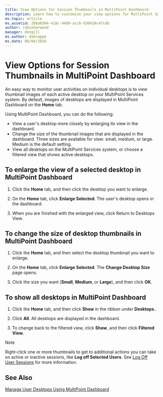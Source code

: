 ```yaml
---
title: View Options for Session Thumbnails in MultiPoint Dashboard
description: Learn how to customize your view options for MultiPoint Services
ms.topic: article
ms.assetid: 288a6504-418c-4489-acc6-930410c47cdb
author: robinharwood
manager: dongill
ms.author: daknappe
ms.date: 08/04/2016
---
```

# View Options for Session Thumbnails in MultiPoint Dashboard
An easy way to monitor user activities on individual desktops is to view thumbnail images of each active desktop on your MultiPoint Services system. By default, images of desktops are displayed in MultiPoint Dashboard on the **Home** tab.

Using MultiPoint Dashboard, you can do the following:

- View a user's desktop more closely by enlarging its view in the dashboard.
- Change the size of the thumbnail images that are displayed in the dashboard. Three sizes are available for view: small, medium, or large. Medium is the default setting.
- View all desktops on the MultiPoint Services system, or choose a filtered view that shows active desktops.

## To enlarge the view of a selected desktop in MultiPoint Dashboard

1.  Click the **Home** tab, and then click the desktop you want to enlarge.

2.  On the **Home** tab, click **Enlarge Selected**. The user's desktop opens in the dashboard.

3.  When you are finished with the enlarged view, click Return to Desktops View.

## To change the size of desktop thumbnails in MultiPoint Dashboard

1.  Click the **Home** tab, and then select the desktop thumbnail you want to enlarge.

2.  On the **Home** tab, click **Enlarge Selected**. The **Change Desktop Size** page opens.

3.  Click the size you want (**Small**, **Medium**, or **Large**), and then click **OK**.

## To show all desktops in MultiPoint Dashboard

1.  Click the **Home** tab, and then click **Show** in the ribbon under **Desktops**..

2.  Click **All**. All desktops are displayed in the dashboard.

3.  To change back to the filtered view, click **Show**, and then click **Filtered View**.

>[!NOTE]
> Right-click one or more thumbnails to get to additional actions you can take on active or inactive sessions, like **Log off Selected Users**. See [Log Off User Sessions](Log-Off-User-Sessions.md) for more information.

## See Also
[Manage User Desktops Using MultiPoint Dashboard](Manage-User-Desktops-Using-MultiPoint-Dashboard.md)
